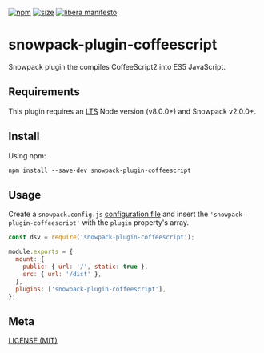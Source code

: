 [npm]: https://img.shields.io/npm/v/snowpack-plugin-coffeescript
[npm-url]: https://www.npmjs.com/package/snowpack-plugin-coffeescript
[size]: https://packagephobia.now.sh/badge?p=snowpack-plugin-coffeescript
[size-url]: https://packagephobia.now.sh/result?p=snowpack-plugin-coffeescript

[![npm][npm]][npm-url]
[![size][size]][size-url]
[![libera manifesto](https://img.shields.io/badge/libera-manifesto-lightgrey.svg)](https://liberamanifesto.com)

# snowpack-plugin-coffeescript

Snowpack plugin the compiles CoffeeScript2 into ES5 JavaScript.

## Requirements

This plugin requires an [LTS](https://github.com/nodejs/Release) Node version (v8.0.0+) and Snowpack v2.0.0+.

## Install

Using npm:

```console
npm install --save-dev snowpack-plugin-coffeescript
```

## Usage

Create a `snowpack.config.js` [configuration file](https://www.snowpack.dev/reference/configuration) and insert the `'snowpack-plugin-coffeescript'` with the `plugin` property's array.

```js
const dsv = require('snowpack-plugin-coffeescript');

module.exports = {
  mount: {
    public: { url: '/', static: true },
    src: { url: '/dist' },
  },
  plugins: ['snowpack-plugin-coffeescript'],
};
```

## Meta

[LICENSE (MIT)](./LICENSE.md)
